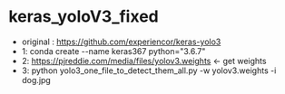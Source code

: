 # keras_yoloV3_fixed


* original : https://github.com/experiencor/keras-yolo3
* 1: conda create --name keras367 python="3.6.7"
* 2: https://pjreddie.com/media/files/yolov3.weights <- get weights
* 3: python yolo3_one_file_to_detect_them_all.py -w yolov3.weights -i dog.jpg
